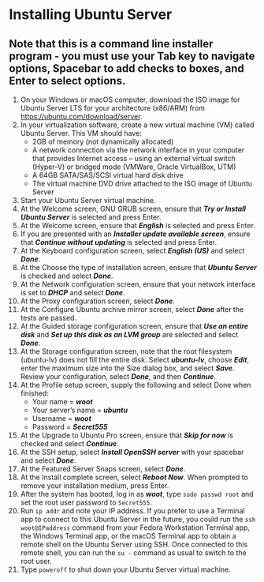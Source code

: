 # Installing Ubuntu Server

## Note that this is a command line installer program - you must use your Tab key to navigate options, Spacebar to add checks to boxes, and Enter to select options.

1. On your Windows or macOS computer, download the ISO image for Ubuntu Server LTS for your architecture (x86/ARM) from https://ubuntu.com/download/server.
2. In your virtualization software, create a new virtual machine (VM) called Ubuntu Server. This VM should have:
   - 2GB of memory (not dynamically allocated)
   - A network connection via the network interface in your computer that provides Internet access – using an external virtual switch (Hyper-V) or bridged mode (VMWare, Oracle VirtualBox, UTM)
   - A 64GB SATA/SAS/SCSI virtual hard disk drive 
   - The virtual machine DVD drive attached to the ISO image of Ubuntu Server
3. Start your Ubuntu Server virtual machine. 
4. At the Welcome screen, GNU GRUB screen, ensure that ***Try or Install Ubuntu Server*** is selected and press Enter.
5. At the Welcome screen, ensure that ***English*** is selected and press Enter.
6. If you are presented with an ***Installer update available screen***, ensure that ***Continue without updating*** is selected and press Enter.
7. At the Keyboard configuration screen, select ***English (US)*** and select ***Done***. 
8. At the Choose the type of installation screen, ensure that ***Ubuntu Server*** is checked and select ***Done***.
7. At the Network configuration screen, ensure that your network interface is set to ***DHCP*** and select ***Done***.
8. At the Proxy configuration screen, select ***Done***.
9. At the Configure Ubuntu archive mirror screen, select ***Done*** after the tests are passed.
10. At the Guided storage configuration screen, ensure that ***Use an entire disk*** and ***Set up this disk as an LVM group*** are selected and select ***Done***.
11. At the Storage configuration screen, note that the root filesystem (ubuntu-lv) does not fill the entire disk. Select ***ubuntu-lv***, choose ***Edit***, enter the maximum size into the Size dialog box, and select ***Save***. Review your configuration, select ***Done***, and then ***Continue***.
12. At the Profile setup screen, supply the following and select Done when finished:
    - Your name = ***woot***   
    - Your server’s name = ***ubuntu***
    - Username = ***woot***    
    - Password = ***Secret555***
13. At the Upgrade to Ubuntu Pro screen, ensure that ***Skip for now*** is checked and select ***Continue***.
14. At the SSH setup, select ***Install OpenSSH server*** with your spacebar and select ***Done***.
13. At the Featured Server Snaps screen, select ***Done***.
14. At the Install complete screen, select ***Reboot Now***. When prompted to remove your installation medium, press Enter.
15. After the system has booted, log in as ***woot***, type `sudo passwd root` and set the root user password to `Secret555`.
16. Run `ip addr` and note your IP address. If you prefer to use a Terminal app to connect to this Ubuntu Server in the future, you could run the `ssh woot@IPaddress` command from your Fedora Workstation Terminal app, the Windows Terminal app, or the macOS Terminal app to obtain a remote shell on the Ubuntu Server using SSH. Once connected to this remote shell, you can run the `su -` command as usual to switch to the root user.
17. Type `poweroff` to shut down your Ubuntu Server virtual machine.
